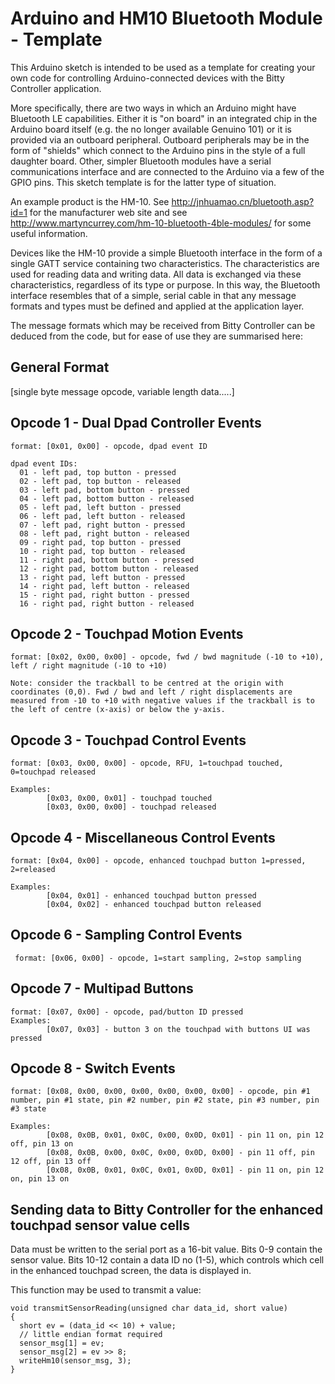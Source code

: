 # Arduino and HM10 Bluetooth Module - Template

This Arduino sketch is intended to be used as a template for creating your own code for controlling Arduino-connected devices with the Bitty Controller application. 

More specifically, there are two ways in which an Arduino might have Bluetooth LE capabilities. Either it is "on board" in an integrated chip in the Arduino board itself (e.g. the no longer available Genuino 101) or it is provided via an outboard peripheral. Outboard peripherals may be in the form of "shields" which connect to the Arduino pins in the style of a full daughter board. Other, simpler Bluetooth modules have a serial communications interface and are connected to the Arduino via a few of the GPIO pins. This sketch template is for the latter type of situation.

An example product is the HM-10. See http://jnhuamao.cn/bluetooth.asp?id=1 for the manufacturer web site and see http://www.martyncurrey.com/hm-10-bluetooth-4ble-modules/ for some useful information.

Devices like the HM-10 provide a simple Bluetooth interface in the form of a single GATT service containing two characteristics. The characteristics are used for reading data and writing data. All data is exchanged via these characteristics, regardless of its type or purpose. In this way, the Bluetooth interface resembles that of a simple, serial cable in that any message formats and types must be defined and applied at the application layer.

The message formats which may be received from Bitty Controller can be deduced from the code, but for ease of use they are summarised here:

## General Format

[single byte message opcode, variable length data.....]

## Opcode 1 - Dual Dpad Controller Events

```
format: [0x01, 0x00] - opcode, dpad event ID

dpad event IDs:
  01 - left pad, top button - pressed
  02 - left pad, top button - released
  03 - left pad, bottom button - pressed
  04 - left pad, bottom button - released
  05 - left pad, left button - pressed
  06 - left pad, left button - released
  07 - left pad, right button - pressed
  08 - left pad, right button - released
  09 - right pad, top button - pressed
  10 - right pad, top button - released
  11 - right pad, bottom button - pressed
  12 - right pad, bottom button - released
  13 - right pad, left button - pressed
  14 - right pad, left button - released
  15 - right pad, right button - pressed
  16 - right pad, right button - released
```

## Opcode 2 - Touchpad Motion Events

```
format: [0x02, 0x00, 0x00] - opcode, fwd / bwd magnitude (-10 to +10), left / right magnitude (-10 to +10)

Note: consider the trackball to be centred at the origin with coordinates (0,0). Fwd / bwd and left / right displacements are measured from -10 to +10 with negative values if the trackball is to the left of centre (x-axis) or below the y-axis.
```

## Opcode 3 - Touchpad Control Events

```
format: [0x03, 0x00, 0x00] - opcode, RFU, 1=touchpad touched, 0=touchpad released

Examples:
        [0x03, 0x00, 0x01] - touchpad touched
        [0x03, 0x00, 0x00] - touchpad released
```

## Opcode 4 - Miscellaneous Control Events

```
format: [0x04, 0x00] - opcode, enhanced touchpad button 1=pressed, 2=released

Examples:
        [0x04, 0x01] - enhanced touchpad button pressed
        [0x04, 0x02] - enhanced touchpad button released
```

## Opcode 6 - Sampling Control Events

```
 format: [0x06, 0x00] - opcode, 1=start sampling, 2=stop sampling
```

## Opcode 7 - Multipad Buttons

```
format: [0x07, 0x00] - opcode, pad/button ID pressed
Examples:
        [0x07, 0x03] - button 3 on the touchpad with buttons UI was pressed
```

## Opcode 8 - Switch Events

```
format: [0x08, 0x00, 0x00, 0x00, 0x00, 0x00, 0x00] - opcode, pin #1 number, pin #1 state, pin #2 number, pin #2 state, pin #3 number, pin #3 state

Examples:
        [0x08, 0x0B, 0x01, 0x0C, 0x00, 0x0D, 0x01] - pin 11 on, pin 12 off, pin 13 on
        [0x08, 0x0B, 0x00, 0x0C, 0x00, 0x0D, 0x00] - pin 11 off, pin 12 off, pin 13 off
        [0x08, 0x0B, 0x01, 0x0C, 0x01, 0x0D, 0x01] - pin 11 on, pin 12 on, pin 13 on
```

## Sending data to Bitty Controller for the enhanced touchpad sensor value cells

Data must be written to the serial port as a 16-bit value. Bits 0-9 contain the sensor value. Bits 10-12 contain a data ID no (1-5), which controls which cell in the enhanced touchpad screen, the data is displayed in.

This function may be used to transmit a value:

```
void transmitSensorReading(unsigned char data_id, short value)
{
  short ev = (data_id << 10) + value;
  // little endian format required
  sensor_msg[1] = ev;
  sensor_msg[2] = ev >> 8;
  writeHm10(sensor_msg, 3);
}
```